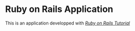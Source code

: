 # Ruby on Rails Application

This is an application developped with
[*Ruby on Rails Tutorial*](http://railstutorial.org/)